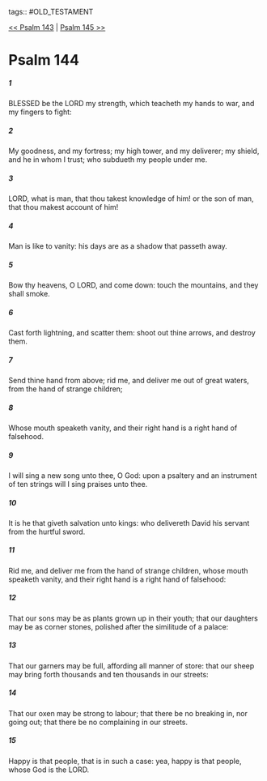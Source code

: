 tags:: #OLD_TESTAMENT

[<< Psalm 143](OLD_TESTAMENT/19_Psalms/Psalm_143.md) | [Psalm 145 >>](OLD_TESTAMENT/19_Psalms/Psalm_145.md)

# Psalm 144

##### 1

BLESSED be the LORD my strength, which teacheth my hands to war, and my fingers to fight:

##### 2

My goodness, and my fortress; my high tower, and my deliverer; my shield, and he in whom I trust; who subdueth my people under me.

##### 3

LORD, what is man, that thou takest knowledge of him! or the son of man, that thou makest account of him!

##### 4

Man is like to vanity: his days are as a shadow that passeth away.

##### 5

Bow thy heavens, O LORD, and come down: touch the mountains, and they shall smoke.

##### 6

Cast forth lightning, and scatter them: shoot out thine arrows, and destroy them.

##### 7

Send thine hand from above; rid me, and deliver me out of great waters, from the hand of strange children;

##### 8

Whose mouth speaketh vanity, and their right hand is a right hand of falsehood.

##### 9

I will sing a new song unto thee, O God: upon a psaltery and an instrument of ten strings will I sing praises unto thee.

##### 10

It is he that giveth salvation unto kings: who delivereth David his servant from the hurtful sword.

##### 11

Rid me, and deliver me from the hand of strange children, whose mouth speaketh vanity, and their right hand is a right hand of falsehood:

##### 12

That our sons may be as plants grown up in their youth; that our daughters may be as corner stones, polished after the similitude of a palace:

##### 13

That our garners may be full, affording all manner of store: that our sheep may bring forth thousands and ten thousands in our streets:

##### 14

That our oxen may be strong to labour; that there be no breaking in, nor going out; that there be no complaining in our streets.

##### 15

Happy is that people, that is in such a case: yea, happy is that people, whose God is the LORD.
